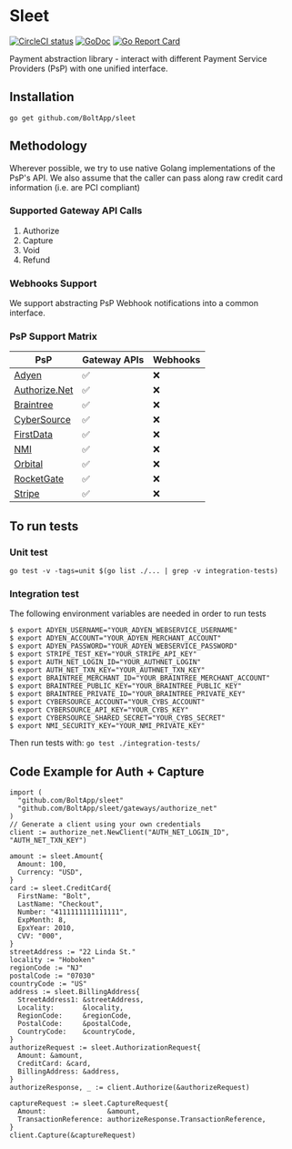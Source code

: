 # Sleet

[![CircleCI status](https://circleci.com/gh/BoltApp/sleet.png?circle-token=d60ceb64eb6ebdfd6a45a4703563c1752598db63 "CircleCI status")](https://circleci.com/gh/BoltApp/sleet)
[![GoDoc](https://godoc.org/github.com/BoltApp/sleet?status.svg)](https://pkg.go.dev/github.com/BoltApp/sleet?tab=doc)
[![Go Report Card](https://goreportcard.com/badge/github.com/BoltApp/sleet)](https://goreportcard.com/report/github.com/BoltApp/sleet)

Payment abstraction library - interact with different Payment Service Providers (PsP) with one unified interface.

## Installation

`go get github.com/BoltApp/sleet`

## Methodology

Wherever possible, we try to use native Golang implementations of the PsP's API. We also assume that the caller can pass along raw credit card information (i.e. are PCI compliant)

### Supported Gateway API Calls

1. Authorize
2. Capture
3. Void
4. Refund

### Webhooks Support

We support abstracting PsP Webhook notifications into a common interface. 

### PsP Support Matrix
| PsP | Gateway APIs | Webhooks |
|-----|--------------|----------|
| [Adyen](https://docs.adyen.com/classic-integration/api-integration-ecommerce) | ✅ | ❌ |
| [Authorize.Net](https://developer.authorize.net/api/reference/index.html#payment-transactions) | ✅ | ❌ |
| [Braintree](https://www.braintreepayments.com/) | ✅ | ❌ |
| [CyberSource](https://developer.cybersource.com/api-reference-assets/index.html#payments) | ✅ | ❌ |
| [FirstData](https://docs.firstdata.com/org/gateway/docs/api) | ✅ | ❌ |
| [NMI](https://secure.networkmerchants.com/gw/merchants/resources/integration/integration_portal.php#methodology) | ✅ | ❌ |
| [Orbital](https://developer.jpmorgan.com/products/orbital-api) | ✅ | ❌ |
| [RocketGate](https://www.rocketgate.com/) | ✅ | ❌ |
| [Stripe](https://stripe.com/docs/api) | ✅ | ❌ |

## To run tests

###  Unit test

```
go test -v -tags=unit $(go list ./... | grep -v integration-tests)
```

### Integration test
The following environment variables are needed in order to run tests

```shell script
$ export ADYEN_USERNAME="YOUR_ADYEN_WEBSERVICE_USERNAME"
$ export ADYEN_ACCOUNT="YOUR_ADYEN_MERCHANT_ACCOUNT"
$ export ADYEN_PASSWORD="YOUR_ADYEN_WEBSERVICE_PASSWORD"
$ export STRIPE_TEST_KEY="YOUR_STRIPE_API_KEY"
$ export AUTH_NET_LOGIN_ID="YOUR_AUTHNET_LOGIN"
$ export AUTH_NET_TXN_KEY="YOUR_AUTHNET_TXN_KEY"
$ export BRAINTREE_MERCHANT_ID="YOUR_BRAINTREE_MERCHANT_ACCOUNT"
$ export BRAINTREE_PUBLIC_KEY="YOUR_BRAINTREE_PUBLIC_KEY"
$ export BRAINTREE_PRIVATE_ID="YOUR_BRAINTREE_PRIVATE_KEY"
$ export CYBERSOURCE_ACCOUNT="YOUR_CYBS_ACCOUNT"
$ export CYBERSOURCE_API_KEY="YOUR_CYBS_KEY"
$ export CYBERSOURCE_SHARED_SECRET="YOUR_CYBS_SECRET"
$ export NMI_SECURITY_KEY="YOUR_NMI_PRIVATE_KEY"
```

Then run tests with: `go test ./integration-tests/`

## Code Example for Auth + Capture

```
import (
  "github.com/BoltApp/sleet"
  "github.com/BoltApp/sleet/gateways/authorize_net"
)
// Generate a client using your own credentials
client := authorize_net.NewClient("AUTH_NET_LOGIN_ID", "AUTH_NET_TXN_KEY")

amount := sleet.Amount{
  Amount: 100,
  Currency: "USD",
}
card := sleet.CreditCard{
  FirstName: "Bolt",
  LastName: "Checkout",
  Number: "4111111111111111",
  ExpMonth: 8,
  EpxYear: 2010,
  CVV: "000",
}
streetAddress := "22 Linda St."
locality := "Hoboken"
regionCode := "NJ"
postalCode := "07030"
countryCode := "US"
address := sleet.BillingAddress{
  StreetAddress1: &streetAddress,
  Locality:       &locality,
  RegionCode:     &regionCode,
  PostalCode:     &postalCode,
  CountryCode:    &countryCode,
}
authorizeRequest := sleet.AuthorizationRequest{
  Amount: &amount,
  CreditCard: &card,
  BillingAddress: &address,
}
authorizeResponse, _ := client.Authorize(&authorizeRequest)

captureRequest := sleet.CaptureRequest{
  Amount:               &amount,
  TransactionReference: authorizeResponse.TransactionReference,
}
client.Capture(&captureRequest)
```